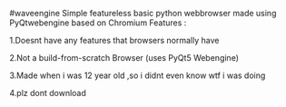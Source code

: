 #waveengine
Simple featureless basic python webbrowser made using PyQtwebengine based on Chromium
Features :
<p>1.Doesnt have any features that browsers normally have</p>
<p>2.Not a build-from-scratch Browser (uses PyQt5 Webengine)</p>
<p>3.Made when i was 12 year old ,so i didnt even know wtf i was doing</p>
<p>4.plz dont download</p>
